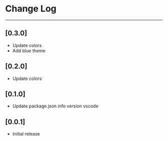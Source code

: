 # Change Log

---

## [0.3.0]

- Update colors
- Add blue theme

## [0.2.0]

- Update colors

## [0.1.0]

- Update package.json info version vscode

## [0.0.1]

- Initial release
